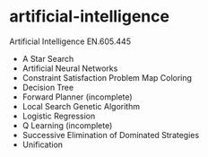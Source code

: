 # artificial-intelligence
Artificial Intelligence EN.605.445

* A Star Search
* Artificial Neural Networks
* Constraint Satisfaction Problem Map Coloring
* Decision Tree
* Forward Planner (incomplete)
* Local Search Genetic Algorithm
* Logistic Regression
* Q Learning (incomplete)
* Successive Elimination of Dominated Strategies
* Unification
